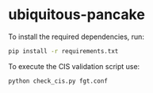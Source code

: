 # ubiquitous-pancake

To install the required dependencies, run:

```bash
pip install -r requirements.txt
```

To execute the CIS validation script use:

```bash
python check_cis.py fgt.conf
```
